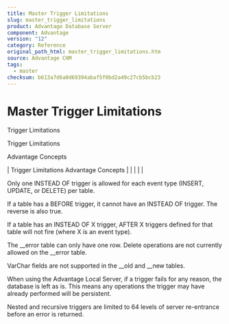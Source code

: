 ```yaml
---
title: Master Trigger Limitations
slug: master_trigger_limitations
product: Advantage Database Server
component: Advantage
version: "12"
category: Reference
original_path_html: master_trigger_limitations.htm
source: Advantage CHM
tags:
  - master
checksum: b613a7d6a0d69394abaf5f0bd2a49c27cb5bcb23
---
```


# Master Trigger Limitations

Trigger Limitations

Trigger Limitations

Advantage Concepts

| Trigger Limitations  Advantage Concepts |  |  |  |  |

Only one INSTEAD OF trigger is allowed for each event type (INSERT, UPDATE, or DELETE) per table.

If a table has a BEFORE trigger, it cannot have an INSTEAD OF trigger. The reverse is also true.

If a table has an INSTEAD OF X trigger, AFTER X triggers defined for that table will not fire (where X is an event type).

The \_\_error table can only have one row. Delete operations are not currently allowed on the \_\_error table.

VarChar fields are not supported in the \_\_old and \_\_new tables.

When using the Advantage Local Server, if a trigger fails for any reason, the database is left as is. This means any operations the trigger may have already performed will be persistent.

Nested and recursive triggers are limited to 64 levels of server re-entrance before an error is returned.
